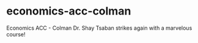 # economics-acc-colman
Economics ACC - Colman
Dr. Shay Tsaban strikes again with a marvelous course!
